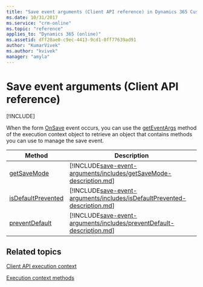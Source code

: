 ```yaml
---
title: "Save event arguments (Client API reference) in Dynamics 365 Customer Engagement| MicrosoftDocs"
ms.date: 10/31/2017
ms.service: "crm-online"
ms.topic: "reference"
applies_to: "Dynamics 365 (online)"
ms.assetid: dff20ae0-c9ec-4413-9cd1-0ff77639ad91
author: "KumarVivek"
ms.author: "kvivek"
manager: "amyla"
---
```

# Save event arguments (Client API reference)

[!INCLUDE[](../../../includes/cc_applies_to_update_9_0_0.md)]

When the form [OnSave](events/form-onsave.md) event occurs, you can use the [getEventArgs](executioncontext/getEventArgs.md) method of the execution context object to retrieve an object that contains methods you can use to manage the save event.


|                              Method                              |                                                                 Description                                                                  |
|------------------------------------------------------------------|----------------------------------------------------------------------------------------------------------------------------------------------|
|        [getSaveMode](save-event-arguments/getSaveMode.md)        |        [!INCLUDE[save-event-arguments/includes/getSaveMode-description.md](save-event-arguments/includes/getSaveMode-description.md)]        |
| [isDefaultPrevented](save-event-arguments/isDefaultPrevented.md) | [!INCLUDE[save-event-arguments/includes/isDefaultPrevented-description.md](save-event-arguments/includes/isDefaultPrevented-description.md)] |
|     [preventDefault](save-event-arguments/preventDefault.md)     |     [!INCLUDE[save-event-arguments/includes/preventDefault-description.md](save-event-arguments/includes/preventDefault-description.md)]     |

## Related topics

[Client API execution context](../clientapi-execution-context.md)

[Execution context methods](execution-context.md)

